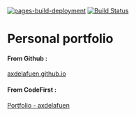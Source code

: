 [![pages-build-deployment](https://github.com/axdelafuen/axdelafuen.github.io/actions/workflows/pages/pages-build-deployment/badge.svg)](https://github.com/axdelafuen/axdelafuen.github.io/actions/workflows/pages/pages-build-deployment)  [![Build Status](https://codefirst.iut.uca.fr/api/badges/axel.de_la_fuente/portfolio/status.svg?ref=refs/heads/master)](https://codefirst.iut.uca.fr/axel.de_la_fuente/portfolio)

# Personal portfolio

#### From Github :

[axdelafuen.github.io](https://axdelafuen.github.io)

#### From CodeFirst :

[Portfolio - axdelafuen](https://codefirst.iut.uca.fr/containers/axelde_la_fuente-portfolio)
